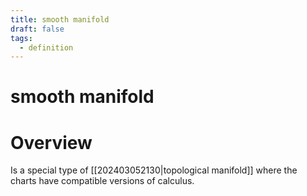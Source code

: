 ```yaml
---
title: smooth manifold
draft: false
tags:
  - definition
---
```

# smooth manifold

# Overview
Is a special type of [[202403052130|topological manifold]] where the charts have compatible versions of calculus.
